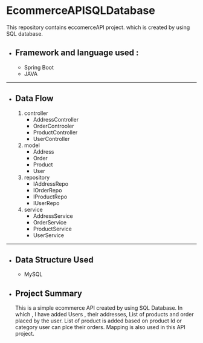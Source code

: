 # EcommerceAPISQLDatabase
This repository contains eccomerceAPI project. which is created by using SQL database.

- ## Framework and language used :
  + Spring Boot
  + JAVA
-------
- ## Data Flow

  1. controller
       - AddressController
       - OrderControoler
       - ProductController
       - UserController
  2. model
       - Address
       - Order
       - Product
       - User
  3. repository
       - IAddressRepo
       - IOrderRepo
       - IProductRepo
       - IUserRepo
  4. service
       - AddressService
       - OrderService
       - ProductService
       - UserService

------

- ## Data Structure Used 

  + MySQL

- ## Project Summary

  This is a simple ecommerce API created by using SQL Database. In which , I have added Users , their addresses, List of products and order placed by the user.
  List of product is added based on product Id or category user can plce their orders. Mapping is also used in this API project.

    

